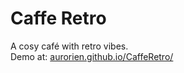 # Caffe Retro
A cosy café with retro vibes.   
Demo at: [aurorien.github.io/CaffeRetro/](https://aurorien.github.io/CaffeRetro/)
